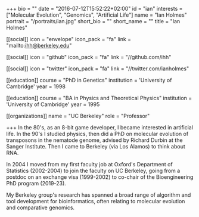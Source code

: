 +++
bio = ""
date = "2016-07-12T15:52:22+02:00"
id = "ian"
interests = ["Molecular Evolution", "Genomics", "Artificial Life"]
name = "Ian Holmes"
portrait = "/portraits/ian.jpg"
short_bio = ""
short_name = ""
title = "Ian Holmes"

[[social]]
    icon = "envelope"
    icon_pack = "fa"
    link = "mailto:ihh@berkeley.edu"

[[social]]
    icon = "github"
    icon_pack = "fa"
    link = "//github.com/ihh"

[[social]]
    icon = "twitter"
    icon_pack = "fa"
    link = "//twitter.com/ianholmes"

[[education]]
    course = "PhD in Genetics"
    institution = 'University of Cambridge'
    year = 1998

[[education]]
    course = "BA in Physics and Theoretical Physics"
    institution = 'University of Cambridge'
    year = 1995

[[organizations]]
    name = "UC Berkeley"
    role = "Professor"

+++
In the 80's, as an 8-bit game developer, I became interested in artificial life.
In the 90's I studied physics, then did a PhD on molecular evolution of transposons in the nematode genome,
advised by Richard Durbin at the Sanger Institute.
Then I came to Berkeley (via Los Alamos) to think about RNA.

In 2004 I moved from my first faculty job at Oxford's Department of Statistics (2002-2004) to join the faculty on UC Berkeley,
going from a postdoc on an exchange visa (1999-2002) to co-chair of the Bioengineering PhD program (2019-23).

My Berkeley group's research has spanned a broad range of algorithm and tool development for bioinformatics,
often relating to molecular evolution and comparative genomics.
